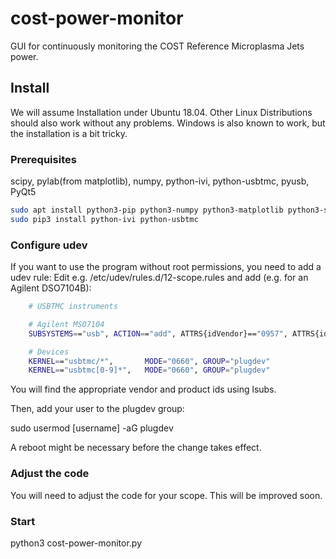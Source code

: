 # cost-power-monitor

GUI for continuously monitoring the COST Reference Microplasma Jets power.

## Install

We will assume Installation under Ubuntu 18.04. Other Linux Distributions should also work without any problems. Windows is also known to work, but the installation is a bit tricky.

### Prerequisites

scipy, pylab(from matplotlib), numpy, python-ivi, python-usbtmc, pyusb, PyQt5

```bash
sudo apt install python3-pip python3-numpy python3-matplotlib python3-scipy python3-pyqt5
sudo pip3 install python-ivi python-usbtmc
```

### Configure udev

If you want to use the program without root permissions, you need to add a udev rule:
Edit e.g. /etc/udev/rules.d/12-scope.rules and add (e.g. for an Agilent DSO7104B):

```bash
	# USBTMC instruments

	# Agilent MSO7104
	SUBSYSTEMS=="usb", ACTION=="add", ATTRS{idVendor}=="0957", ATTRS{idProduct}=="175d", GROUP="plugdev", MODE="0660"

	# Devices
	KERNEL=="usbtmc/*",       MODE="0660", GROUP="plugdev"
	KERNEL=="usbtmc[0-9]*",   MODE="0660", GROUP="plugdev"
```
You will find the appropriate vendor and product ids using lsubs.

Then, add your user to the plugdev group:

sudo usermod [username] -aG plugdev
  
A reboot might be necessary before the change takes effect.

### Adjust the code

You will need to adjust the code for your scope.
This will be improved soon.

### Start
python3 cost-power-monitor.py

